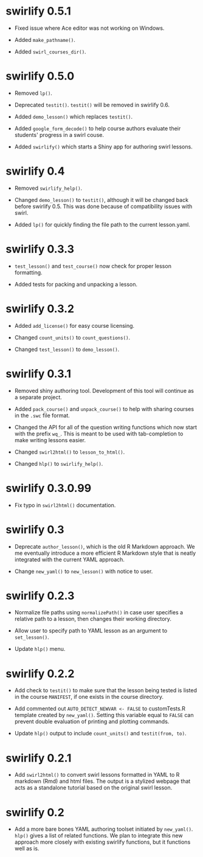 # swirlify 0.5.1

* Fixed issue where Ace editor was not working on Windows.

* Added `make_pathname()`.

* Added `swirl_courses_dir()`.

# swirlify 0.5.0

* Removed `lp()`.

* Deprecated `testit()`. `testit()` will be removed in swirlify 0.6.

* Added `demo_lesson()` which replaces `testit()`. 

* Added `google_form_decode()` to help course authors evaluate their students'
progress in a swirl couse.

* Added `swirlify()` which starts a Shiny app for authoring swirl lessons.

# swirlify 0.4

* Removed `swirlify_help()`.

* Changed `demo_lesson()` to `testit()`, although it will be changed back before
swirlify 0.5. This was done because of compatibility issues with swirl.

* Added `lp()` for quickly finding the file path to the current lesson.yaml.

# swirlify 0.3.3

* `test_lesson()` and `test_course()` now check for proper lesson formatting.

* Added tests for packing and unpacking a lesson.

# swirlify 0.3.2

* Added `add_license()` for easy course licensing.

* Changed `count_units()` to `count_questions()`.

* Changed `test_lesson()` to `demo_lesson()`.

# swirlify 0.3.1

* Removed shiny authoring tool. Development of this tool will continue as a
separate project.

* Added `pack_course()` and `unpack_course()` to help with sharing courses in
the `.swc` file format.

* Changed the API for all of the question writing functions which now start
with the prefix `wq_`. This is meant to be used with tab-completion to make
writing lessons easier.

* Changed `swirl2html()` to `lesson_to_html()`.

* Changed `hlp()` to `swirlify_help()`.

# swirlify 0.3.0.99

* Fix typo in `swirl2html()` documentation.

# swirlify 0.3

* Deprecate `author_lesson()`, which is the old R Markdown approach. We me eventually introduce a more efficient R Markdown style that is neatly integrated with the current YAML approach.

* Change `new_yaml()` to `new_lesson()` with notice to user.

# swirlify 0.2.3

* Normalize file paths using `normalizePath()` in case user specifies a relative path to a lesson, then changes their working directory.

* Allow user to specify path to YAML lesson as an argument to `set_lesson()`.

* Update `hlp()` menu.

# swirlify 0.2.2

* Add check to `testit()` to make sure that the lesson being tested is listed in the course `MANIFEST`, if one exists in the course directory.

* Add commented out `AUTO_DETECT_NEWVAR <- FALSE` to customTests.R template created by `new_yaml()`. Setting this variable equal to `FALSE` can prevent double evaluation of printing and plotting commands.

* Update `hlp()` output to include `count_units()` and `testit(from, to)`.

# swirlify 0.2.1

* Add `swirl2html()` to convert swirl lessons formatted in YAML to R markdown (Rmd) and html files. The output is a stylized webpage that acts as a standalone tutorial based on the original swirl lesson.

# swirlify 0.2

* Add a more bare bones YAML authoring toolset initiated by `new_yaml()`. `hlp()` gives a list of related functions. We plan to integrate this new approach more closely with existing swirlify functions, but it functions well as is.
